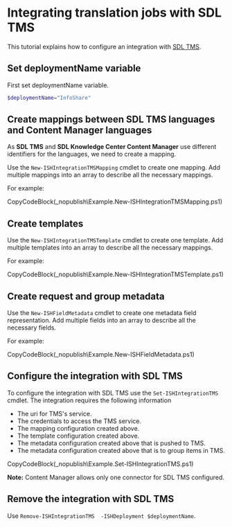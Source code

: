 ﻿# Integrating translation jobs with SDL TMS

This tutorial explains how to configure an integration with [SDL TMS](http://www.sdl.com/solution/language/translation-management/tms/).

## Set deploymentName variable
First set deploymentName variable.

```powershell
$deploymentName="InfoShare"
```
## Create mappings between SDL TMS languages and Content Manager languages

As **SDL TMS** and **SDL Knowledge Center Content Manager** use different identifiers for the languages, we need to create a mapping.

Use the `New-ISHIntegrationTMSMapping` cmdlet to create one mapping. 
Add multiple mappings into an array to describe all the necessary mappings. 

For example:

CopyCodeBlock(_nopublish\Example.New-ISHIntegrationTMSMapping.ps1)

## Create templates 

Use the `New-ISHIntegrationTMSTemplate` cmdlet to create one template. 
Add multiple templates into an array to describe all the necessary mappings. 

For example:

CopyCodeBlock(_nopublish\Example.New-ISHIntegrationTMSTemplate.ps1)

## Create request and group metadata

Use the `New-ISHFieldMetadata` cmdlet to create one metadata field representation. 
Add multiple fields into an array to describe all the necessary fields. 

For example:

CopyCodeBlock(_nopublish\Example.New-ISHFieldMetadata.ps1)

## Configure the integration with SDL TMS

To configure the integration with SDL TMS use the `Set-ISHIntegrationTMS` cmdlet. 
The integration requires the following information

- The uri for TMS's service.
- The credentials to access the TMS service.
- The mapping configuration created above.
- The template configuration created above.
- The metadata configuration created above that is pushed to TMS.
- The metadata configuration created above that is to group items in TMS.

CopyCodeBlock(_nopublish\Example.Set-ISHIntegrationTMS.ps1)

**Note:** Content Manager allows only one connector for SDL TMS configured. 

## Remove the integration with SDL TMS

Use `Remove-ISHIntegrationTMS  -ISHDeployment $deploymentName`.